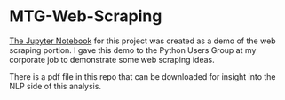 # MTG-Web-Scraping

[The Jupyter Notebook](https://github.com/MKS310/MTG-Web-Scraping/beautiful_soup_demo.ipynb) for this project was created as a demo of the web scraping portion.
I gave this demo to the Python Users Group at my corporate job to demonstrate some web scraping ideas.

There is a pdf file in this repo that can be downloaded for insight into the NLP side of this analysis. 
